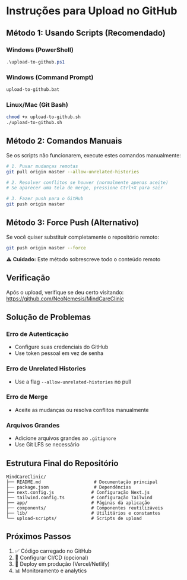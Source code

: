 # Instruções para Upload no GitHub

## Método 1: Usando Scripts (Recomendado)

### Windows (PowerShell)
```powershell
.\upload-to-github.ps1
```

### Windows (Command Prompt)
```cmd
upload-to-github.bat
```

### Linux/Mac (Git Bash)
```bash
chmod +x upload-to-github.sh
./upload-to-github.sh
```

## Método 2: Comandos Manuais

Se os scripts não funcionarem, execute estes comandos manualmente:

```bash
# 1. Puxar mudanças remotas
git pull origin master --allow-unrelated-histories

# 2. Resolver conflitos se houver (normalmente apenas aceite)
# Se aparecer uma tela de merge, pressione Ctrl+X para sair

# 3. Fazer push para o GitHub
git push origin master
```

## Método 3: Force Push (Alternativo)

Se você quiser substituir completamente o repositório remoto:

```bash
git push origin master --force
```

⚠️ **Cuidado:** Este método sobrescreve todo o conteúdo remoto

## Verificação

Após o upload, verifique se deu certo visitando:
https://github.com/NeoNemesis/MindCareClinic

## Solução de Problemas

### Erro de Autenticação
- Configure suas credenciais do GitHub
- Use token pessoal em vez de senha

### Erro de Unrelated Histories
- Use a flag `--allow-unrelated-histories` no pull

### Erro de Merge
- Aceite as mudanças ou resolva conflitos manualmente

### Arquivos Grandes
- Adicione arquivos grandes ao `.gitignore`
- Use Git LFS se necessário

## Estrutura Final do Repositório

```
MindCareClinic/
├── README.md                    # Documentação principal
├── package.json                 # Dependências
├── next.config.js              # Configuração Next.js
├── tailwind.config.ts          # Configuração Tailwind
├── app/                        # Páginas da aplicação
├── components/                 # Componentes reutilizáveis
├── lib/                        # Utilitários e constantes
└── upload-scripts/             # Scripts de upload
```

## Próximos Passos

1. ✅ Código carregado no GitHub
2. 🔄 Configurar CI/CD (opcional)
3. 🚀 Deploy em produção (Vercel/Netlify)
4. 📊 Monitoramento e analytics 